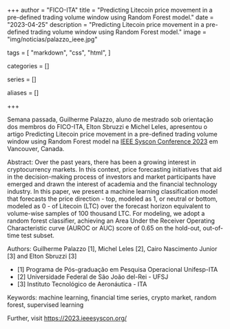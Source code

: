 +++
author = "FICO-ITA"
title = "Predicting Litecoin price movement in a pre-defined trading volume window using Random Forest model."
date = "2023-04-25"
description = "Predicting Litecoin price movement in a pre-defined trading volume window using Random Forest model."
image = "img/noticias/palazzo_ieee.jpg"

tags = [
    "markdown",
    "css",
    "html",
]

categories = []

series = []

aliases = []

+++

Semana passada, Guilherme Palazzo, aluno de mestrado sob orientação dos membros do FICO-ITA, Elton Sbruzzi e Michel Leles, apresentou o artigo Predicting Litecoin price movement in a pre-defined trading volume window using Random Forest model na [IEEE Syscon Conference 2023](https://2023.ieeesyscon.org/) em Vancouver, Canada.

Abstract: Over the past years, there has been a growing interest in cryptocurrency markets. In this context, price forecasting initiatives that aid in the decision-making process of investors and market participants have emerged and drawn the interest of academia and the financial technology industry. In this paper, we present a machine learning classification model that forecasts the price direction - top, modeled as 1, or neutral or bottom, modeled as 0 - of Litecoin (LTC) over the forecast horizon equivalent to volume-wise samples of 100 thousand LTC. For modeling, we adopt a random forest classifier, achieving an Area Under the Receiver Operating Characteristic curve (AUROC or AUC) score of 0.65 on the hold-out, out-of-time test subset.

Authors: Guilherme Palazzo [1], Michel Leles [2], Cairo Nascimento Junior [3] and Elton Sbruzzi [3]

- [1] Programa de Pós-graduação em Pesquisa Operacional Unifesp-ITA
- [2] Universidade Federal de São João del-Rei - UFSJ
- [3] Instituto Tecnológico de Aeronáutica - ITA 

Keywords: machine learning, financial time series, crypto market, random forest, supervised learning

Further, visit https://2023.ieeesyscon.org/